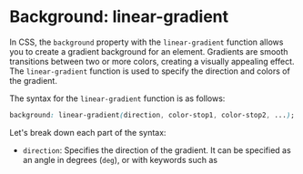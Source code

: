 # Background: linear-gradient

In CSS, the `background` property with the `linear-gradient` function allows you to create a gradient background for an element. Gradients are smooth transitions between two or more colors, creating a visually appealing effect. The `linear-gradient` function is used to specify the direction and colors of the gradient.

The syntax for the `linear-gradient` function is as follows:

```css
background: linear-gradient(direction, color-stop1, color-stop2, ...);
```

Let's break down each part of the syntax:

- `direction`: Specifies the direction of the gradient. It can be specified as an angle in degrees (`deg`), or with keywords such as